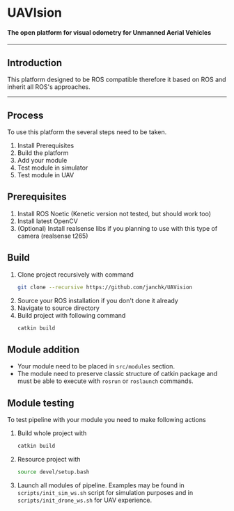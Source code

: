 # UAVIsion
#### The open platform for visual odometry for Unmanned Aerial Vehicles
---
## Introduction
This platform designed to be ROS compatible therefore it based on ROS and inherit all ROS's approaches.

---
## Process
To use this platform the several steps need to be taken.
1. Install Prerequisites
2. Build the platform
3. Add your module
4. Test module in simulator
5. Test module in UAV

## Prerequisites
1. Install ROS Noetic (Kenetic version not tested, but should work too)
2. Install latest OpenCV
3. (Optional) Install realsense libs if you planning to use with this type of camera (realsense t265)

## Build
1. Clone project recursively with command 
    ```bash 
    git clone --recursive https://github.com/janchk/UAVision
    ```
2. Source your ROS installation if you don't done it already 
3. Navigate to source directory
4. Build project with following command
    ```bash 
    catkin build 
    ```

## Module addition
* Your module need to be placed in `src/modules` section. 
* The module need to preserve classic  structure of catkin package and must be able to execute with `rosrun` or `roslaunch` commands.

## Module testing
To test pipeline with your module you need to make following actions
1. Build whole project with 
   ```bash 
   catkin build 
   ```
2. Resource project with 
   ```bash 
   source devel/setup.bash
   ```
3. Launch all modules of pipeline. Examples may be found in `scripts/init_sim_ws.sh` script for simulation purposes and in `scripts/init_drone_ws.sh` for UAV experience.